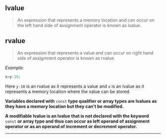 ## lvalue
>An expression that represents a memory location and can occur on the left hand side of assignment operator is known as lvalue.

## rvalue
>An expression that represents a value and can occur on right hand side of assignment operator is known as rvalue.

_Example:_

```c
x=y-10;
```

Here `y-10` is an rvalue as it represents a value and `x` is an lvalue as it represents a memory location where the value can be stored.

**Variables declared with** `const` **type qualifier or array types are lvalues as they have a memory location but they can't be modified.**

**A modifiable lvalue is an lvalue that is not declared with the keyword** `const` **or array type and thus can occur as left operand of assignment operator
or as an operand of increment or decrement operator.**


---
